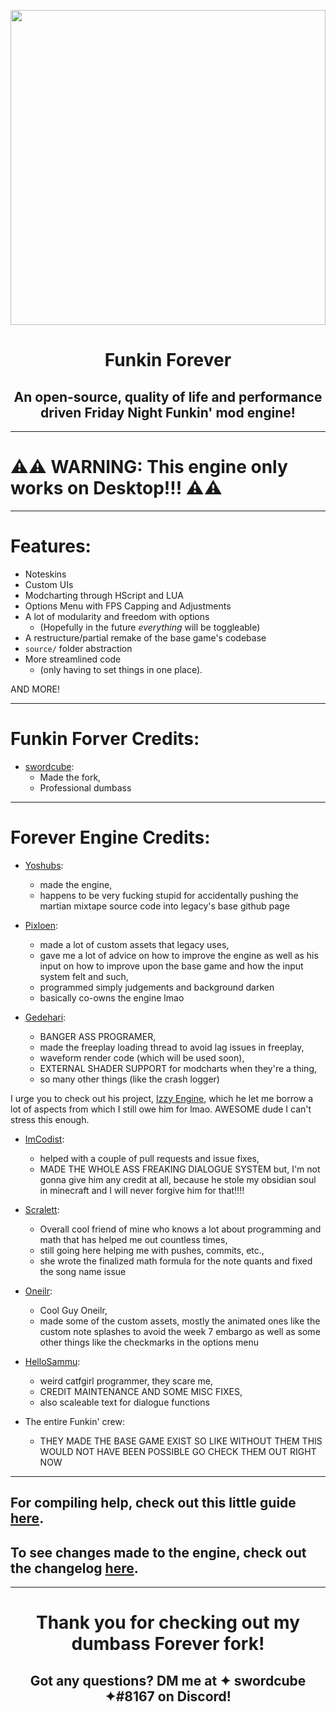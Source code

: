 <p align="center">
  <img src="https://upload.wikimedia.org/wikipedia/commons/thumb/7/71/FNF-Logo.png/640px-FNF-Logo.png" width="504"/></a>
  <h1 align="center">Funkin Forever</h1>
  <h2 align="center">An open-source, quality of life and performance driven Friday Night Funkin' mod engine!</h2>
</p>

----------------------------------------------

# ⚠️⚠️ WARNING: This engine only works on Desktop!!! ⚠️⚠️

----------------------------------------------
# Features:
* Noteskins
* Custom UIs
* Modcharting through HScript and LUA
* Options Menu with FPS Capping and Adjustments
* A lot of modularity and freedom with options
    * (Hopefully in the future *everything* will be toggleable)
* A restructure/partial remake of the base game's codebase
* ``source/`` folder abstraction
* More streamlined code
    * (only having to set things in one place).

AND MORE!

----------------------------------------------

# Funkin Forver Credits:
* [swordcube](https://github.com/swordcube):
    * Made the fork,
    * Professional dumbass

----------------------------------------------

# Forever Engine Credits:
* [Yoshubs](https://github.com/Yoshubs):
    * made the engine,
    * happens to be very fucking stupid for accidentally pushing the martian mixtape source code into legacy's base github page
    
* [Pixloen](https://github.com/PixlJacket):
    * made a lot of custom assets that legacy uses,
    * gave me a lot of advice on how to improve the engine as well as his input on how to improve upon the base game and how the input system felt and such,
    * programmed simply judgements and background darken
    * basically co-owns the engine lmao
    
* [Gedehari](https://github.com/gedehari):
    * BANGER ASS PROGRAMER,
    * made the freeplay loading thread to avoid lag issues in freeplay,
    * waveform render code (which will be used soon),
    * EXTERNAL SHADER SUPPORT for modcharts when they're a thing,
    * so many other things (like the crash logger)

I urge you to check out his project, [Izzy Engine](https://github.com/gedehari/IzzyEngine), which he let me borrow a lot of aspects from which I still owe him for lmao. AWESOME dude I can't stress this enough.

* [ImCodist](https://github.com/ImCodist):
    * helped with a couple of pull requests and issue fixes,
    * MADE THE WHOLE ASS FREAKING DIALOGUE SYSTEM but, I'm not gonna give him any credit at all, because he stole my obsidian soul in minecraft and I will never forgive him for that!!!!
    
* [Scralett](https://github.com/SomeKitten):
    * Overall cool friend of mine who knows a lot about programming and math that has helped me out countless times,
    * still going here helping me with pushes, commits, etc.,
    * she wrote the finalized math formula for the note quants and fixed the song name issue
    
* [Oneilr](https://oneilr.newgrounds.com/):
    * Cool Guy Oneilr,
    * made some of the custom assets, mostly the animated ones like the custom note splashes to avoid the week 7 embargo as well as some other things like the checkmarks in the options menu
    
* [HelloSammu](https://github.com/hellosammu):
    * weird catfgirl programmer, they scare me,
    * CREDIT MAINTENANCE AND SOME MISC FIXES,
    * also scaleable text for dialogue functions
    
* The entire Funkin' crew:
    * THEY MADE THE BASE GAME EXIST SO LIKE WITHOUT THEM THIS WOULD NOT HAVE BEEN POSSIBLE GO CHECK THEM OUT RIGHT NOW

----------------------------------------------
## For compiling help, check out this little guide [here](/docs/COMPILE-HELP.md).
## To see changes made to the engine, check out the changelog [here](/CHANGELOG.md).
----------------------------------------------
<h1 align="center">Thank you for checking out my dumbass Forever fork!</h1>
<h2 align="center">Got any questions? DM me at ✦ swordcube ✦#8167 on Discord!</h2>

